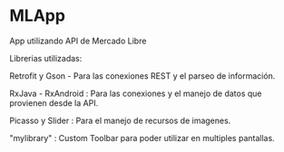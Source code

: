# MLApp
App utilizando API de Mercado Libre

Librerias utilizadas:

Retrofit y Gson - Para las conexiones REST y el parseo de información.

RxJava - RxAndroid : Para las conexiones y el manejo de datos que provienen desde la API.

Picasso y Slider : Para el manejo de recursos de imagenes.

"mylibrary" : Custom Toolbar para poder utilizar en multiples pantallas. 
